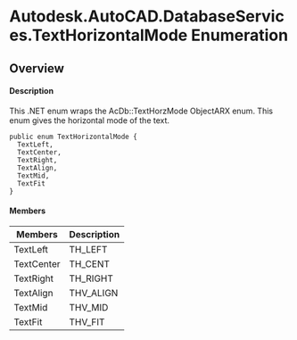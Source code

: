 # Autodesk.AutoCAD.DatabaseServices.TextHorizontalMode Enumeration

## Overview

#### Description
This .NET enum wraps the AcDb::TextHorzMode ObjectARX enum. This enum gives the horizontal mode of the text.
```text
public enum TextHorizontalMode {
  TextLeft,
  TextCenter,
  TextRight,
  TextAlign,
  TextMid,
  TextFit
}
```

#### Members
| Members | Description |
| --- | --- |
| TextLeft | TH_LEFT |
| TextCenter | TH_CENT |
| TextRight | TH_RIGHT |
| TextAlign | THV_ALIGN |
| TextMid | THV_MID |
| TextFit | THV_FIT |